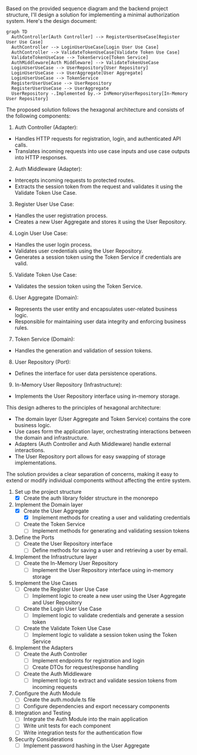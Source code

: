 Based on the provided sequence diagram and the backend project structure, I'll design a solution for implementing a minimal authorization system. Here's the design document:

```mermaid
graph TD
  AuthController[Auth Controller] --> RegisterUserUseCase[Register User Use Case]
  AuthController --> LoginUserUseCase[Login User Use Case]
  AuthController --> ValidateTokenUseCase[Validate Token Use Case]
  ValidateTokenUseCase --> TokenService[Token Service]
  AuthMiddleware[Auth Middleware] --> ValidateTokenUseCase
  LoginUserUseCase --> UserRepository[User Repository]
  LoginUserUseCase --> UserAggregate[User Aggregate]
  LoginUserUseCase --> TokenService
  RegisterUserUseCase --> UserRepository
  RegisterUserUseCase --> UserAggregate
  UserRepository -.Implemented by.-> InMemoryUserRepository[In-Memory User Repository]

```

The proposed solution follows the hexagonal architecture and consists of the following components:

1. Auth Controller (Adapter):
  - Handles HTTP requests for registration, login, and authenticated API calls.
  - Translates incoming requests into use case inputs and use case outputs into HTTP responses.

2. Auth Middleware (Adapter):
  - Intercepts incoming requests to protected routes.
  - Extracts the session token from the request and validates it using the Validate Token Use Case.

3. Register User Use Case:
  - Handles the user registration process.
  - Creates a new User Aggregate and stores it using the User Repository.

4. Login User Use Case:
  - Handles the user login process.
  - Validates user credentials using the User Repository.
  - Generates a session token using the Token Service if credentials are valid.

5. Validate Token Use Case:
  - Validates the session token using the Token Service.

6. User Aggregate (Domain):
  - Represents the user entity and encapsulates user-related business logic.
  - Responsible for maintaining user data integrity and enforcing business rules.

7. Token Service (Domain):
  - Handles the generation and validation of session tokens.

8. User Repository (Port):
  - Defines the interface for user data persistence operations.

9. In-Memory User Repository (Infrastructure):
  - Implements the User Repository interface using in-memory storage.

This design adheres to the principles of hexagonal architecture:
- The domain layer (User Aggregate and Token Service) contains the core business logic.
- Use cases form the application layer, orchestrating interactions between the domain and infrastructure.
- Adapters (Auth Controller and Auth Middleware) handle external interactions.
- The User Repository port allows for easy swapping of storage implementations.

The solution provides a clear separation of concerns, making it easy to extend or modify individual components without affecting the entire system.

1. Set up the project structure
   - [X] Create the auth library folder structure in the monorepo
2. Implement the Domain layer
   - [X] Create the User Aggregate
     - [X] Implement methods for creating a user and validating credentials
   - [ ] Create the Token Service
     - [ ] Implement methods for generating and validating session tokens
3. Define the Ports
   - [ ] Create the User Repository interface
     - [ ] Define methods for saving a user and retrieving a user by email.
4. Implement the Infrastructure layer
   - [ ] Create the In-Memory User Repository
     - [ ] Implement the User Repository interface using in-memory storage
5. Implement the Use Cases
   - [ ] Create the Register User Use Case
     - [ ] Implement logic to create a new user using the User Aggregate and User Repository
   - [ ] Create the Login User Use Case
     - [ ] Implement logic to validate credentials and generate a session token
   - [ ] Create the Validate Token Use Case
     - [ ] Implement logic to validate a session token using the Token Service

6. Implement the Adapters
   - [ ] Create the Auth Controller
     - [ ] Implement endpoints for registration and login
     - [ ] Create DTOs for request/response handling
   - [ ] Create the Auth Middleware
     - [ ] Implement logic to extract and validate session tokens from incoming requests

7. Configure the Auth Module
   - [ ] Create the auth.module.ts file
   - [ ] Configure dependencies and export necessary components

8. Integration and Testing
   - [ ] Integrate the Auth Module into the main application
   - [ ] Write unit tests for each component
   - [ ] Write integration tests for the authentication flow
9. Security Considerations
   - [ ] Implement password hashing in the User Aggregate
